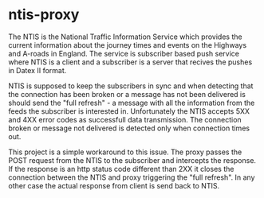 # ntis-proxy

The NTIS is the National Traffic Information Service which provides the current information about the journey times and events on the Highways and A-roads in England. The service is subscriber based push service where NTIS is a client and a subscriber is a server that recives the pushes in Datex II format. 

NTIS is supposed to keep the subscribers in sync and when detecting that the connection has been broken or a message has not been delivered is should send the "full refresh" - a message with all the information from the feeds the subscriber is interested in. Unfortunately the NTIS accepts 5XX and 4XX error codes as successfull data transmission. The connection broken or message not delivered is detected only when connection times out. 

This project is a simple workaround to this issue. The proxy passes the POST request from the NTIS to the subscriber and intercepts the response. If the response is an http status code different than 2XX it closes the connection between the NTIS and proxy triggering the "full refresh". In any other case the actual response from client is send back to NTIS.
